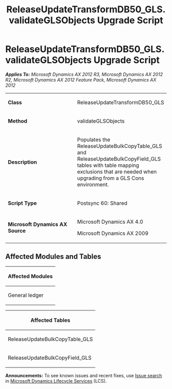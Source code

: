 ﻿---
title: ReleaseUpdateTransformDB50_GLS.validateGLSObjects Upgrade Script
TOCTitle: ReleaseUpdateTransformDB50_GLS.validateGLSObjects Upgrade Script
ms:assetid: 88821d87-5e59-a137-8489-1dcc48d69b9a
ms:mtpsurl: https://msdn.microsoft.com/en-us/library/JJ686096(v=AX.60)
ms:contentKeyID: 49709547
ms.date: 05/18/2015
mtps_version: v=AX.60
---

# ReleaseUpdateTransformDB50\_GLS.validateGLSObjects Upgrade Script 


_**Applies To:** Microsoft Dynamics AX 2012 R3, Microsoft Dynamics AX 2012 R2, Microsoft Dynamics AX 2012 Feature Pack, Microsoft Dynamics AX 2012_

<table>
<colgroup>
<col style="width: 50%" />
<col style="width: 50%" />
</colgroup>
<tbody>
<tr class="odd">
<td><p><strong>Class</strong></p></td>
<td><p>ReleaseUpdateTransformDB50_GLS</p></td>
</tr>
<tr class="even">
<td><p><strong>Method</strong></p></td>
<td><p>validateGLSObjects</p></td>
</tr>
<tr class="odd">
<td><p><strong>Description</strong></p></td>
<td><p>Populates the ReleaseUpdateBulkCopyTable_GLS and ReleaseUpdateBulkCopyField_GLS tables with table mapping exclusions that are needed when upgrading from a GLS Cons environment.</p></td>
</tr>
<tr class="even">
<td><p><strong>Script Type</strong></p></td>
<td><p>Postsync 60: Shared</p></td>
</tr>
<tr class="odd">
<td><p><strong>Microsoft Dynamics AX Source</strong></p></td>
<td><p>Microsoft Dynamics AX 4.0</p>
<p>Microsoft Dynamics AX 2009</p></td>
</tr>
</tbody>
</table>


## Affected Modules and Tables

<table>
<colgroup>
<col style="width: 100%" />
</colgroup>
<thead>
<tr class="header">
<th><p>Affected Modules</p></th>
</tr>
</thead>
<tbody>
<tr class="odd">
<td><p>General ledger</p></td>
</tr>
</tbody>
</table>


<table>
<colgroup>
<col style="width: 100%" />
</colgroup>
<thead>
<tr class="header">
<th><p>Affected Tables</p></th>
</tr>
</thead>
<tbody>
<tr class="odd">
<td><p>ReleaseUpdateBulkCopyTable_GLS</p></td>
</tr>
<tr class="even">
<td><p>ReleaseUpdateBulkCopyField_GLS</p></td>
</tr>
</tbody>
</table>

  
**Announcements:** To see known issues and recent fixes, use [Issue search](http://go.microsoft.com/fwlink/?linkid=389258) in [Microsoft Dynamics Lifecycle Services](http://go.microsoft.com/fwlink/?linkid=306505) (LCS).

